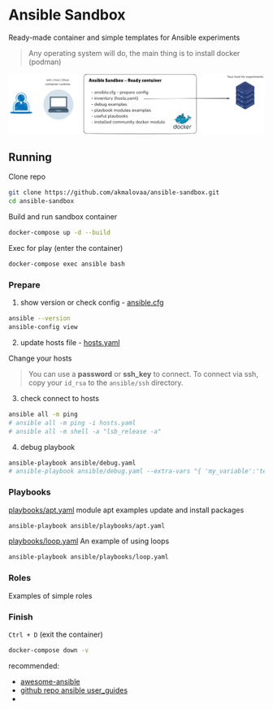 # Ansible Sandbox

Ready-made container and simple templates for Ansible experiments

> Any operating system will do, the main thing is to install docker (podman)

![sandbox](sandbox.excalidraw.png)


## Running

Clone repo
```sh
git clone https://github.com/akmalovaa/ansible-sandbox.git
cd ansible-sandbox
```

Build and run sandbox container
```sh
docker-compose up -d --build
```

Exec for play (enter the container)
```sh
docker-compose exec ansible bash
```

### Prepare

1) show version or check config - [ansible.cfg](ansible.cfg)
```sh
ansible --version
ansible-config view
```

2) update hosts file - [hosts.yaml](https://github.com/akmalovaa/ansible-sandbox/blob/main/ansible/hosts.yaml)

Сhange your hosts

> You can use a **password** or **ssh_key** to connect.
To connect via ssh, copy your `id_rsa` to the `ansible/ssh` directory.

3) check connect to hosts
```sh
ansible all -m ping
# ansible all -m ping -i hosts.yaml
# ansible all -m shell -a "lsb_release -a"
```
4) debug playbook
```sh
ansible-playbook ansible/debug.yaml
# ansible-playbook ansible/debug.yaml --extra-vars "{ 'my_variable':'test' }"
```

### Playbooks

[playbooks/apt.yaml](https://github.com/akmalovaa/ansible-sandbox/blob/main/ansible/playbooks/apt.yaml) module apt examples update and install packages 
```sh
ansible-playbook ansible/playbooks/apt.yaml
```

[playbooks/loop.yaml](https://github.com/akmalovaa/ansible-sandbox/blob/main/ansible/playbooks/apt.yaml) An example of using loops
```sh
ansible-playbook ansible/playbooks/loop.yaml
```

### Roles

Examples of simple roles

### Finish

`Ctrl + D` (exit the container)

```sh
docker-compose down -v
```


recommended:
- [awesome-ansible](https://github.com/ansible-community/awesome-ansible/blob/main/README.md)
- [github repo ansible user_guides](https://github.com/bhavikbhavsar/ansible/tree/devel/docs/docsite/rst/user_guide)
- 